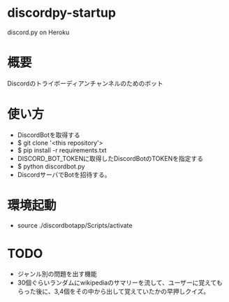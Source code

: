 # discordpy-startup
discord.py on Heroku

# 概要
Discordのトライボーディアンチャンネルのためのボット

# 使い方
 + DiscordBotを取得する
 + $ git clone '<this repository'>
 + $ pip install -r requirements.txt
 + DISCORD_BOT_TOKENに取得したDiscordBotのTOKENを指定する
 + $ python discordbot.py
 + DiscordサーバでBotを招待する。

# 環境起動
 + source ./discordbotapp/Scripts/activate

# TODO
 + ジャンル別の問題を出す機能
 + 30個ぐらいランダムにwikipediaのサマリーを流して、ユーザーに覚えてもらった後に、3,4個をその中から出して覚えていたかの早押しクイズ。
